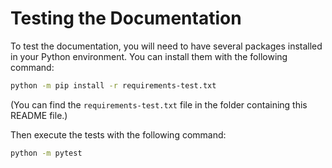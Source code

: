 # Testing the Documentation

To test the documentation, you will need to have several packages installed in your Python environment.
You can install them with the following command:

```bash
python -m pip install -r requirements-test.txt
```

(You can find the `requirements-test.txt` file in the folder containing this README file.)

Then execute the tests with the following command:

```bash
python -m pytest
```